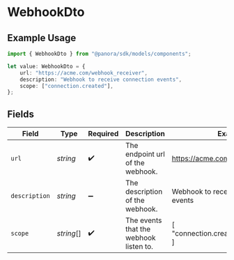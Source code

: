 # WebhookDto

## Example Usage

```typescript
import { WebhookDto } from "@panora/sdk/models/components";

let value: WebhookDto = {
    url: "https://acme.com/webhook_receiver",
    description: "Webhook to receive connection events",
    scope: ["connection.created"],
};
```

## Fields

| Field                                  | Type                                   | Required                               | Description                            | Example                                |
| -------------------------------------- | -------------------------------------- | -------------------------------------- | -------------------------------------- | -------------------------------------- |
| `url`                                  | *string*                               | :heavy_check_mark:                     | The endpoint url of the webhook.       | https://acme.com/webhook_receiver      |
| `description`                          | *string*                               | :heavy_minus_sign:                     | The description of the webhook.        | Webhook to receive connection events   |
| `scope`                                | *string*[]                             | :heavy_check_mark:                     | The events that the webhook listen to. | [<br/>"connection.created"<br/>]       |